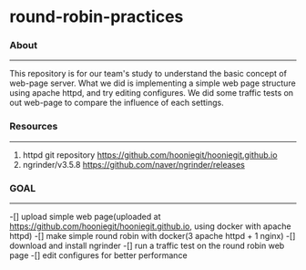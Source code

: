# round-robin-practices
### About
---
This repository is for our team's study to understand the basic concept of web-page server.
What we did is implementing a simple web page structure using apache httpd, and try editing configures.
We did some traffic tests on out web-page to compare the influence of each settings.

### Resources
---
1. httpd git repository
https://github.com/hooniegit/hooniegit.github.io
2. ngrinder/v3.5.8
https://github.com/naver/ngrinder/releases

### GOAL
---
-[] upload simple web page(uploaded at https://github.com/hooniegit/hooniegit.github.io, using docker with apache httpd)
-[] make simple round robin with docker(3 apache httpd + 1 nginx)
-[] download and install ngrinder
-[] run a traffic test on the round robin web page
-[] edit configures for better performance

#
